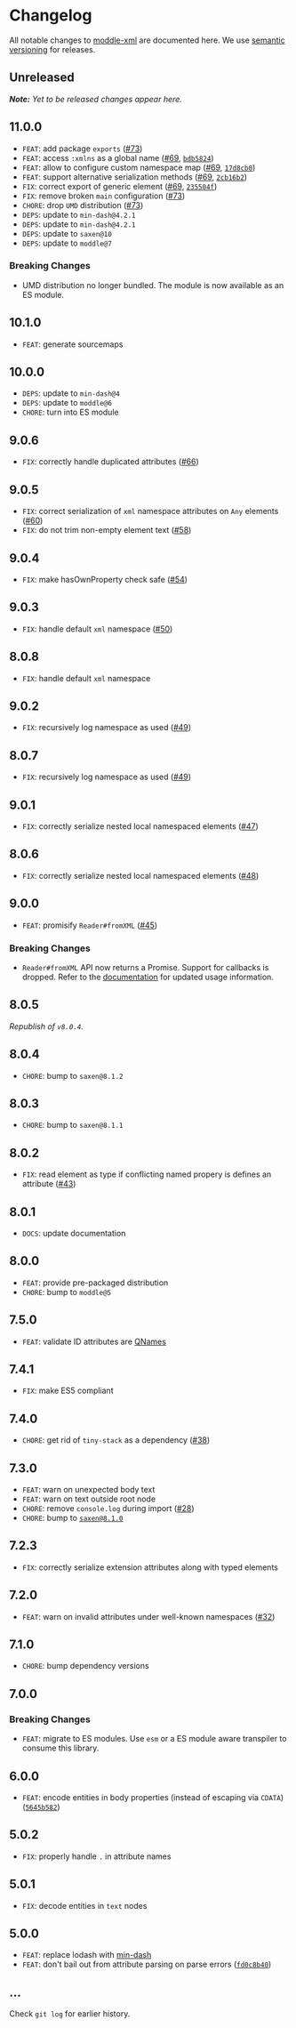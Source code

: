 # Changelog

All notable changes to [moddle-xml](https://github.com/bpmn-io/moddle-xml) are documented here. We use [semantic versioning](http://semver.org/) for releases.

## Unreleased

___Note:__ Yet to be released changes appear here._

## 11.0.0

* `FEAT`: add package `exports` ([#73](https://github.com/bpmn-io/moddle-xml/pull/73))
* `FEAT`: access `:xmlns` as a global name ([#69](https://github.com/bpmn-io/moddle-xml/pull/69), [`bdb5824`](https://github.com/bpmn-io/moddle-xml/pull/69/commits/bdb5824d8fc7727c20de40f5460f0f2b32b0d0c1))
* `FEAT`: allow to configure custom namespace map ([#69](https://github.com/bpmn-io/moddle-xml/pull/69), [`17d8cb0`](https://github.com/bpmn-io/moddle-xml/pull/69/commits/17d8cb0a737551c738b77c7e42bb7f3b56ab2fdb))
* `FEAT`: support alternative serialization methods ([#69](https://github.com/bpmn-io/moddle-xml/pull/69), [`2cb16b2`](https://github.com/bpmn-io/moddle-xml/pull/69/commits/2cb16b277c710ff1d4a53acfa78e243de898d0a5))
* `FIX`: correct export of generic element ([#69](https://github.com/bpmn-io/moddle-xml/pull/69), [`235504f`](https://github.com/bpmn-io/moddle-xml/pull/69/commits/235504f98488fced305e13a5b8a7e9f157f80232))
* `FIX`: remove broken `main` configuration ([#73](https://github.com/bpmn-io/moddle-xml/pull/73))
* `CHORE`: drop `UMD` distribution ([#73](https://github.com/bpmn-io/moddle-xml/pull/73))
* `DEPS`: update to `min-dash@4.2.1`
* `DEPS`: update to `min-dash@4.2.1`
* `DEPS`: update to `saxen@10`
* `DEPS`: update to `moddle@7`

### Breaking Changes

* UMD distribution no longer bundled. The module is now available as an ES module.

## 10.1.0

* `FEAT`: generate sourcemaps

## 10.0.0

* `DEPS`: update to `min-dash@4`
* `DEPS`: update to `moddle@6`
* `CHORE`: turn into ES module

## 9.0.6

* `FIX`: correctly handle duplicated attributes ([#66](https://github.com/bpmn-io/moddle-xml/issues/66))

## 9.0.5

* `FIX`: correct serialization of `xml` namespace attributes on `Any` elements ([#60](https://github.com/bpmn-io/moddle-xml/issues/60))
* `FIX`: do not trim non-empty element text ([#58](https://github.com/bpmn-io/moddle-xml/issues/58))

## 9.0.4

* `FIX`: make hasOwnProperty check safe ([#54](https://github.com/bpmn-io/moddle-xml/pull/54))

## 9.0.3

* `FIX`: handle default `xml` namespace ([#50](https://github.com/bpmn-io/moddle-xml/issues/50))

## 8.0.8

* `FIX`: handle default `xml` namespace

## 9.0.2

* `FIX`: recursively log namespace as used ([#49](https://github.com/bpmn-io/moddle-xml/pull/49))

## 8.0.7

* `FIX`: recursively log namespace as used ([#49](https://github.com/bpmn-io/moddle-xml/pull/49))

## 9.0.1

* `FIX`: correctly serialize nested local namespaced elements ([#47](https://github.com/bpmn-io/moddle-xml/pull/47))

## 8.0.6

* `FIX`: correctly serialize nested local namespaced elements ([#48](https://github.com/bpmn-io/moddle-xml/pull/48))

## 9.0.0

* `FEAT`: promisify `Reader#fromXML` ([#45](https://github.com/bpmn-io/moddle-xml/pull/45))

### Breaking Changes

* `Reader#fromXML` API now returns a Promise. Support for callbacks is dropped. Refer to the [documentation](https://github.com/bpmn-io/moddle-xml#read-xml) for updated usage information.

## 8.0.5

_Republish of `v8.0.4`._

## 8.0.4

* `CHORE`: bump to `saxen@8.1.2`

## 8.0.3

* `CHORE`: bump to `saxen@8.1.1`

## 8.0.2

* `FIX`: read element as type if conflicting named propery is defines an attribute ([#43](https://github.com/bpmn-io/moddle-xml/issues/43))

## 8.0.1

* `DOCS`: update documentation

## 8.0.0

* `FEAT`: provide pre-packaged distribution
* `CHORE`: bump to `moddle@5`

## 7.5.0

* `FEAT`: validate ID attributes are [QNames](http://www.w3.org/TR/REC-xml/#NT-NameChar)

## 7.4.1

* `FIX`: make ES5 compliant

## 7.4.0

* `CHORE`: get rid of `tiny-stack` as a dependency ([#38](https://github.com/bpmn-io/moddle-xml/pull/38))

## 7.3.0

* `FEAT`: warn on unexpected body text
* `FEAT`: warn on text outside root node
* `CHORE`: remove `console.log` during import ([#28](https://github.com/bpmn-io/moddle-xml/issues/28))
* `CHORE`: bump to [`saxen@8.1.0`](https://github.com/nikku/saxen/blob/master/CHANGELOG.md#810)

## 7.2.3

* `FIX`: correctly serialize extension attributes along with typed elements

## 7.2.0

* `FEAT`: warn on invalid attributes under well-known namespaces ([#32](https://github.com/bpmn-io/moddle-xml/issues/32))

## 7.1.0

* `CHORE`: bump dependency versions

## 7.0.0

### Breaking Changes

* `FEAT`: migrate to ES modules. Use `esm` or a ES module aware transpiler to consume this library.

## 6.0.0

* `FEAT`: encode entities in body properties (instead of escaping via `CDATA`) ([`5645b582`](https://github.com/bpmn-io/moddle-xml/commit/5645b5822644a461eba9f3da481362475f040984))

## 5.0.2

* `FIX`: properly handle `.` in attribute names

## 5.0.1

* `FIX`: decode entities in `text` nodes

## 5.0.0

* `FEAT`: replace lodash with [min-dash](https://github.com/bpmn-io/min-dash)
* `FEAT`: don't bail out from attribute parsing on parse errors  ([`fd0c8b40`](https://github.com/bpmn-io/moddle-xml/commit/fd0c8b4084b4d92565dd7d3099e283fbb98f1dd0))

## ...

Check `git log` for earlier history.
